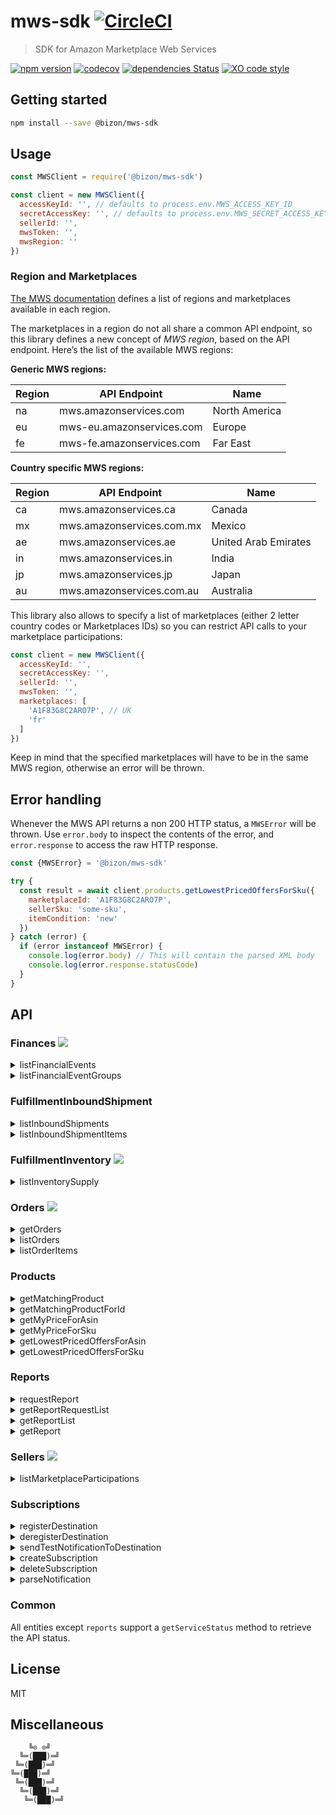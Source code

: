 # mws-sdk [![CircleCI](https://circleci.com/gh/bizon/mws-sdk.svg?style=svg)](https://circleci.com/gh/bizon/mws-sdk)

> SDK for Amazon Marketplace Web Services

[![npm version](https://badgen.net/npm/v/@bizon/mws-sdk)](https://www.npmjs.com/package/@bizon/mws-sdk)
[![codecov](https://badgen.net/codecov/c/github/bizon/mws-sdk)](https://codecov.io/gh/bizon/mws-sdk)
[![dependencies Status](https://badgen.net/david/dep/bizon/mws-sdk)](https://david-dm.org/bizon/mws-sdk)
[![XO code style](https://badgen.net/badge/code%20style/XO/cyan)](https://github.com/xojs/xo)

## Getting started

```bash
npm install --save @bizon/mws-sdk
```

## Usage

```js
const MWSClient = require('@bizon/mws-sdk')

const client = new MWSClient({
  accessKeyId: '', // defaults to process.env.MWS_ACCESS_KEY_ID
  secretAccessKey: '', // defaults to process.env.MWS_SECRET_ACCESS_KEY
  sellerId: '',
  mwsToken: '',
  mwsRegion: ''
})
```

### Region and Marketplaces

[The MWS documentation](https://github.com/bizon/mws-api-doc/blob/master/doc/en_FR/dev_guide/DG_Endpoints.md) defines a list of regions and marketplaces available in each region.

The marketplaces in a region do not all share a common API endpoint, so this library defines a new concept of *MWS region*, based on the API endpoint. Here’s the list of the available MWS regions:

**Generic MWS regions:**

Region | API Endpoint | Name
-------|--------------|-----
na | mws.amazonservices.com | North America
eu | mws-eu.amazonservices.com | Europe
fe | mws-fe.amazonservices.com | Far East

**Country specific MWS regions:**

Region | API Endpoint | Name
-------|--------------|-----
ca | mws.amazonservices.ca | Canada
mx | mws.amazonservices.com.mx | Mexico
ae | mws.amazonservices.ae | United Arab Emirates
in | mws.amazonservices.in | India
jp | mws.amazonservices.jp | Japan
au | mws.amazonservices.com.au | Australia

This library also allows to specify a list of marketplaces (either 2 letter country codes or Marketplaces IDs) so you can restrict API calls to your marketplace participations:

```js
const client = new MWSClient({
  accessKeyId: '',
  secretAccessKey: '',
  sellerId: '',
  mwsToken: '',
  marketplaces: [
    'A1F83G8C2ARO7P', // UK
    'fr'
  ]
})
```

Keep in mind that the specified marketplaces will have to be in the same MWS region, otherwise an error will be thrown.

## Error handling

Whenever the MWS API returns a non 200 HTTP status, a `MWSError` will be thrown. Use `error.body` to inspect the contents of the error, and `error.response` to access the raw HTTP response.

```js
const {MWSError} = '@bizon/mws-sdk'

try {
  const result = await client.products.getLowestPricedOffersForSku({
    marketplaceId: 'A1F83G8C2ARO7P',
    sellerSku: 'some-sku',
    itemCondition: 'new'
  })
} catch (error) {
  if (error instanceof MWSError) {
    console.log(error.body) // This will contain the parsed XML body
    console.log(error.response.statusCode)
  }
}
```

## API

### Finances ![](https://badgen.net/badge/status/complete?label&color=green)

<details>
  <summary>listFinancialEvents</summary>

  ```js
  const result = await client.finances.listFinancialEvents({
    // Options
  })
  ```

  Options:

  Name | Type | Default
  -----|------|--------
  maxResultsPerPage | `Number` | `100`
  amazonOrderId | `String` |
  financialEventGroupId | `String` |
  postedAfter | `Date` |
  postedBefore | `Date` |
  nextToken | `String` |
</details>

<details>
  <summary>listFinancialEventGroups</summary>

  ```js
  const result = await client.finances.listFinancialEventGroups({
    // Options
  })
  ```

  Options:

  Name | Type | Default
  -----|------|--------
  maxResultsPerPage | `Number` | `100`
  financialEventGroupStartedAfter | `Date` |
  financialEventGroupStartedBefore | `Date` |
  nextToken | `String` |
</details>

### FulfillmentInboundShipment

<details>
  <summary>listInboundShipments</summary>

  ```js
  const result = await client.fulfillmentInboundShipment.listInboundShipments({
    // Options
  })
  ```

  Options:

  Name | Type | Default
  -----|------|--------
  shipmentStatusList | `Array<String>` |
  shipmentIdList | `Array<String>` |
  lastUpdatedAfter | `Date` |
  lastUpdatedBefore | `Date` |
  nextToken | `String` |
</details>

<details>
  <summary>listInboundShipmentItems</summary>

  ```js
  const result = await client.fulfillmentInboundShipment.listInboundShipmentItems({
    // Options
  })
  ```

  Options:

  Name | Type | Default
  -----|------|--------
  shipmentId | `Array<String>` |
  lastUpdatedAfter | `Date` |
  lastUpdatedBefore | `Date` |
  nextToken | `String` |
</details>


### FulfillmentInventory ![](https://badgen.net/badge/status/complete?label&color=green)

<details>
  <summary>listInventorySupply</summary>

  ```js
  const result = await client.fulfillmentInventory.listInventorySupply({
    // Options
  })
  ```

  Options:

  Name | Type | Default
  -----|------|--------
  sellerSkus | `Array<String>` |
  queryStartDateTime | `Date` |
  responseGroup | `String` |
  marketplaceId | `String` |
  nextToken | `String` |
</details>


### Orders ![](https://badgen.net/badge/status/complete?label&color=green)

<details>
  <summary>getOrders</summary>

  ```js
  const result = await client.orders.getOrders({
    // Options
  })
  ```

  Options:

  Name | Type | Default
  -----|------|--------
  amazonOrderIds | `Array<String>` |
</details>

<details>
  <summary>listOrders</summary>

  ```js
  const result = await client.orders.listOrders({
    // Options
  })
  ```

  Options:

  Name | Type | Default
  -----|------|--------
  createdAfter | `Date` |
  createdBefore | `Date` |
  lastUpdatedAfter | `Date` |
  lastUpdatedBefore | `Date` |
  orderStatus | `String` |
  marketplaceId | `Array<String>` | Selected region’s marketplaces
  fulfillmentChannel | `String` |
  paymentMethod | `String` |
  buyerEmail | `String` |
  sellerOrderId | `String` |
  maxResultsPerPage | `Number` | `100`
  tfmShipmentStatus | `String` |
  nextToken | `String` |
</details>

<details>
  <summary>listOrderItems</summary>

  ```js
  const result = await client.orders.listOrderItems({
    // Options
  })
  ```

  Options:

  Name | Type | Default
  -----|------|--------
  amazonOrderId | `String` |
  nextToken | `String` |
</details>

### Products

<details>
  <summary>getMatchingProduct</summary>

  ```js
  const result = await client.products.getMatchingProduct({
    // Options
  })
  ```

  Options:

  Name | Type | Default
  -----|------|--------
  marketplaceId | `String` |
  asinList | `Array<String>` |
</details>

<details>
  <summary>getMatchingProductForId</summary>

  ```js
  const result = await client.products.getMatchingProductForId({
    // Options
  })
  ```

  Options:

  Name | Type | Default
  -----|------|--------
  marketplaceId | `String` |
  idType | `String` |
  idList | `Array<String>` |
</details>

<details>
  <summary>getMyPriceForAsin</summary>

  ```js
  const result = await client.products.getMyPriceForAsin({
    // Options
  })
  ```

  Options:

  Name | Type | Default
  -----|------|--------
  marketplaceId | `String` |
  asinList | `Array<String>` |
  itemCondition | `String` |
</details>

<details>
  <summary>getMyPriceForSku</summary>

  ```js
  const result = await client.products.getMyPriceForSku({
    // Options
  })
  ```

  Options:

  Name | Type | Default
  -----|------|--------
  marketplaceId | `String` |
  sellerSkuList | `Array<String>` |
  itemCondition | `String` |
</details>

<details>
  <summary>getLowestPricedOffersForAsin</summary>

  ```js
  const result = await client.products.getLowestPricedOffersForAsin({
    // Options
  })
  ```

  Options:

  Name | Type | Default
  -----|------|--------
  marketplaceId | `String` |
  asin | `String` |
  itemCondition | `String` |
</details>

<details>
  <summary>getLowestPricedOffersForSku</summary>

  ```js
  const result = await client.products.getLowestPricedOffersForSku({
    // Options
  })
  ```

  Options:

  Name | Type | Default
  -----|------|--------
  marketplaceId | `String` |
  sellerSku | `String` |
  itemCondition | `String` |
</details>

### Reports

<details>
  <summary>requestReport</summary>

  ```js
  const result = await client.reports.requestReport({
    // Options
  })
  ```

  Options:

  Name | Type | Default
  -----|------|--------
  reportType | `String` |
  startDate | `Date` |
  endDate | `Date` |
  marketplaces | `Array<String>` |
  reportOptions | `String` |
</details>

<details>
  <summary>getReportRequestList</summary>

  ```js
  const result = await client.reports.getReportRequestList({
    // Options
  })
  ```

  Options:

  Name | Type | Default
  -----|------|--------
  reportRequestIdList | `Array<String>` |
  reportTypeList | `Array<String>` |
  reportProcessingStatusList | `Array<String>` |
  maxCount | `Number` | `100`
  requestedFromDate | `Date` |
  requestedToDate | `Date` |
  nextToken | `String` |
</details>

<details>
  <summary>getReportList</summary>

  ```js
  const result = await client.reports.getReportList({
    // Options
  })
  ```

  Options:

  Name | Type | Default
  -----|------|--------
  maxCount | `Number` | `100`
  reportTypeList | `Array<String>` |
  acknowledged | `Boolean`
  reportRequestIdList | `Array<String>` |
  availableFromDate | `Date` |
  availableToDate | `Date` |
  nextToken | `String` |
</details>

<details>
  <summary>getReport</summary>

  ```js
  const result = await client.reports.getReport({
    // Options
  })
  ```

  Options:

  Name | Type | Default
  -----|------|--------
  reportId | `String` |
  format | `Enum[raw, base64]`
</details>

### Sellers ![](https://badgen.net/badge/status/complete?label&color=green)

<details>
  <summary>listMarketplaceParticipations</summary>

  ```js
  const result = await client.sellers.listMarketplaceParticipations({
    // Options
  })
  ```

  Options:

  Name | Type | Default
  -----|------|--------
  nextToken | `String` |
</details>

### Subscriptions

<details>
  <summary>registerDestination</summary>

  ```js
  const result = await client.subscriptions.registerDestination({
    // Options
  })
  ```

  Options:

  Name | Type | Default
  -----|------|--------
  marketplaceId | `String` |
  sqsQueueUrl | `String` |
</details>

<details>
  <summary>deregisterDestination</summary>

  ```js
  const result = await client.subscriptions.deregisterDestination({
    // Options
  })
  ```

  Options:

  Name | Type | Default
  -----|------|--------
  marketplaceId | `String` |
  sqsQueueUrl | `String` |
</details>

<details>
  <summary>sendTestNotificationToDestination</summary>

  ```js
  const result = await client.subscriptions.sendTestNotificationToDestination({
    // Options
  })
  ```

  Options:

  Name | Type | Default
  -----|------|--------
  marketplaceId | `String` |
  sqsQueueUrl | `String` |
</details>

<details>
  <summary>createSubscription</summary>

  ```js
  const result = await client.subscriptions.createSubscription({
    // Options
  })
  ```

  Options:

  Name | Type | Default
  -----|------|--------
  marketplaceId | `String` |
  sqsQueueUrl | `String` |
  isEnabled | `Boolean` | `true`
  notificationType | `String` |
</details>

<details>
  <summary>deleteSubscription</summary>

  ```js
  const result = await client.subscriptions.deleteSubscription({
    // Options
  })
  ```

  Options:

  Name | Type | Default
  -----|------|--------
  marketplaceId | `String` |
  sqsQueueUrl | `String` |
  notificationType | `String` |
</details>

<details>
  <summary>parseNotification</summary>

  ```js
  const result = await client.subscriptions.parseNotification('<any-xml />')
  ```

  Options: Takes an XML string.
  The following notifications are supported:

  - `Test`
  - `AnyOfferChanged`
  - `FeedProcessingFinished`
  - `ReportProcessingFinished`
</details>


### Common

All entities except `reports` support a `getServiceStatus` method to retrieve the API status.

## License

MIT

## Miscellaneous

```
    ╚⊙ ⊙╝
  ╚═(███)═╝
 ╚═(███)═╝
╚═(███)═╝
 ╚═(███)═╝
  ╚═(███)═╝
   ╚═(███)═╝
```

